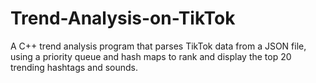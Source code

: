 # Trend-Analysis-on-TikTok
A C++ trend analysis program that parses TikTok data from a JSON file, using a priority queue and hash maps to rank and display the top 20 trending hashtags and sounds.

